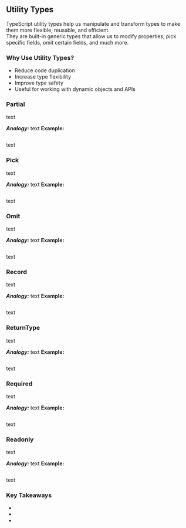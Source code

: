 
## Utility Types
TypeScript utility types help us manipulate and transform types to make them more flexible, reusable, and efficient.  
They are built-in generic types that allow us to modify properties, pick specific fields, omit certain fields, and much more.

### Why Use Utility Types?
- Reduce code duplication
- Increase type flexibility
- Improve type safety
- Useful for working with dynamic objects and APIs

### Partial

text

***Analogy:***
text
**Example:**
```ts title="TypeScript" 

```
text

### Pick

text

***Analogy:***
text
**Example:**
```ts title="TypeScript" 

```
text

### Omit

text

***Analogy:***
text
**Example:**
```ts title="TypeScript" 

```
text

### Record

text

***Analogy:***
text
**Example:**
```ts title="TypeScript" 

```
text

### ReturnType

text

***Analogy:***
text
**Example:**
```ts title="TypeScript" 

```
text

### Required

text

***Analogy:***
text
**Example:**
```ts title="TypeScript" 

```
text

### Readonly

text

***Analogy:***
text
**Example:**
```ts title="TypeScript" 

```
text

### Key Takeaways
- 
- 
- 
